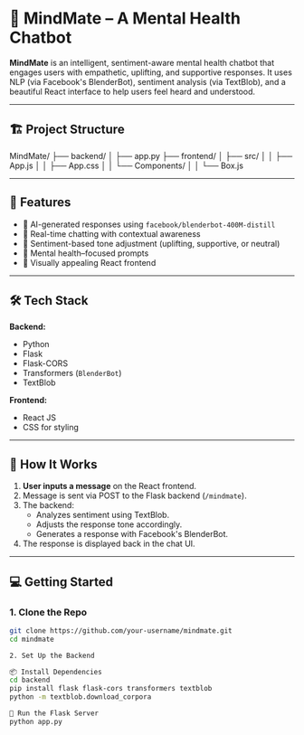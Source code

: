 # 🧠 MindMate – A Mental Health Chatbot

**MindMate** is an intelligent, sentiment-aware mental health chatbot that engages users with empathetic, uplifting, and supportive responses. It uses NLP (via Facebook's BlenderBot), sentiment analysis (via TextBlob), and a beautiful React interface to help users feel heard and understood.

---

## 🏗️ Project Structure

MindMate/
├── backend/
│ ├── app.py
├── frontend/
│ ├── src/
│ │ ├── App.js
│ │ ├── App.css
│ │ └── Components/
│ │ └── Box.js


---

## 🚀 Features

- 🤖 AI-generated responses using `facebook/blenderbot-400M-distill`
- 💬 Real-time chatting with contextual awareness
- 🌈 Sentiment-based tone adjustment (uplifting, supportive, or neutral)
- 🧠 Mental health–focused prompts
- 🎨 Visually appealing React frontend

---

## 🛠️ Tech Stack

**Backend:**
- Python
- Flask
- Flask-CORS
- Transformers (`BlenderBot`)
- TextBlob

**Frontend:**
- React JS
- CSS for styling

---

## 🧪 How It Works

1. **User inputs a message** on the React frontend.
2. Message is sent via POST to the Flask backend (`/mindmate`).
3. The backend:
   - Analyzes sentiment using TextBlob.
   - Adjusts the response tone accordingly.
   - Generates a response with Facebook's BlenderBot.
4. The response is displayed back in the chat UI.

---

## 💻 Getting Started

### 1. Clone the Repo
```bash
git clone https://github.com/your-username/mindmate.git
cd mindmate

2. Set Up the Backend

📦 Install Dependencies
cd backend
pip install flask flask-cors transformers textblob
python -m textblob.download_corpora

🚀 Run the Flask Server
python app.py
